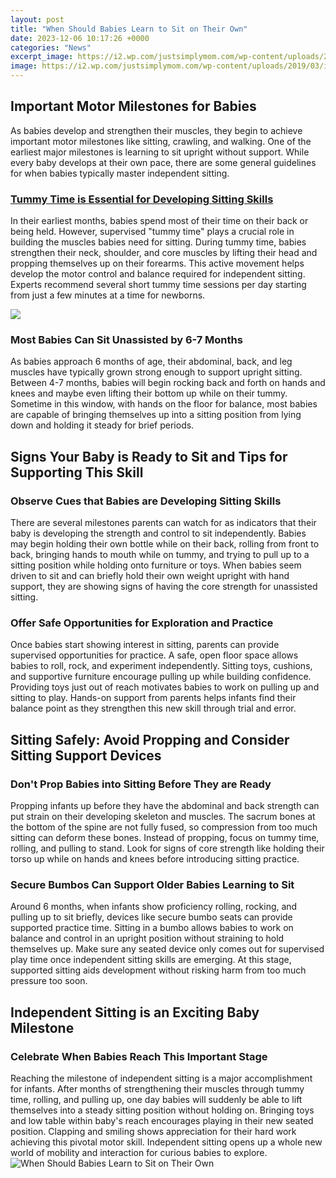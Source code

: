 ```yaml
---
layout: post
title: "When Should Babies Learn to Sit on Their Own"
date: 2023-12-06 10:17:26 +0000
categories: "News"
excerpt_image: https://i2.wp.com/justsimplymom.com/wp-content/uploads/2019/03/img_8722-e1553822654658.jpg?w=1490&amp;ssl=1
image: https://i2.wp.com/justsimplymom.com/wp-content/uploads/2019/03/img_8722-e1553822654658.jpg?w=1490&amp;ssl=1
---
```


## Important Motor Milestones for Babies
As babies develop and strengthen their muscles, they begin to achieve important motor milestones like sitting, crawling, and walking. One of the earliest major milestones is learning to sit upright without support. While every baby develops at their own pace, there are some general guidelines for when babies typically master independent sitting.
### [Tummy Time is Essential for Developing Sitting Skills](https://store.fi.io.vn/cute-axolotl-funny-i-axolotl-questions-salamander-265/men&) 
In their earliest months, babies spend most of their time on their back or being held. However, supervised "tummy time" plays a crucial role in building the muscles babies need for sitting. During tummy time, babies strengthen their neck, shoulder, and core muscles by lifting their head and propping themselves up on their forearms. This active movement helps develop the motor control and balance required for independent sitting. Experts recommend several short tummy time sessions per day starting from just a few minutes at a time for newborns.

![](https://images.indianexpress.com/2019/03/baby-sit-up.jpg?w=759)
### **Most Babies Can Sit Unassisted by 6-7 Months**
As babies approach 6 months of age, their abdominal, back, and leg muscles have typically grown strong enough to support upright sitting. Between 4-7 months, babies will begin rocking back and forth on hands and knees and maybe even lifting their bottom up while on their tummy. Sometime in this window, with hands on the floor for balance, most babies are capable of bringing themselves up into a sitting position from lying down and holding it steady for brief periods.
## Signs Your Baby is Ready to Sit and Tips for Supporting This Skill
### **Observe Cues that Babies are Developing Sitting Skills**
There are several milestones parents can watch for as indicators that their baby is developing the strength and control to sit independently. Babies may begin holding their own bottle while on their back, rolling from front to back, bringing hands to mouth while on tummy, and trying to pull up to a sitting position while holding onto furniture or toys. When babies seem driven to sit and can briefly hold their own weight upright with hand support, they are showing signs of having the core strength for unassisted sitting.
### **Offer Safe Opportunities for Exploration and Practice** 
Once babies start showing interest in sitting, parents can provide supervised opportunities for practice. A safe, open floor space allows babies to roll, rock, and experiment independently. Sitting toys, cushions, and supportive furniture encourage pulling up while building confidence. Providing toys just out of reach motivates babies to work on pulling up and sitting to play. Hands-on support from parents helps infants find their balance point as they strengthen this new skill through trial and error.
## Sitting Safely: Avoid Propping and Consider Sitting Support Devices
### **Don't Prop Babies into Sitting Before They are Ready** 
Propping infants up before they have the abdominal and back strength can put strain on their developing skeleton and muscles. The sacrum bones at the bottom of the spine are not fully fused, so compression from too much sitting can deform these bones. Instead of propping, focus on tummy time, rolling, and pulling to stand. Look for signs of core strength like holding their torso up while on hands and knees before introducing sitting practice. 
### **Secure Bumbos Can Support Older Babies Learning to Sit**
Around 6 months, when infants show proficiency rolling, rocking, and pulling up to sit briefly, devices like secure bumbo seats can provide supported practice time. Sitting in a bumbo allows babies to work on balance and control in an upright position without straining to hold themselves up. Make sure any seated device only comes out for supervised play time once independent sitting skills are emerging. At this stage, supported sitting aids development without risking harm from too much pressure too soon.
## Independent Sitting is an Exciting Baby Milestone
### **Celebrate When Babies Reach This Important Stage**
Reaching the milestone of independent sitting is a major accomplishment for infants. After months of strengthening their muscles through tummy time, rolling, and pulling up, one day babies will suddenly be able to lift themselves into a steady sitting position without holding on. Bringing toys and low table within baby's reach encourages playing in their new seated position. Clapping and smiling shows appreciation for their hard work achieving this pivotal motor skill. Independent sitting opens up a whole new world of mobility and interaction for curious babies to explore.
![When Should Babies Learn to Sit on Their Own](https://i2.wp.com/justsimplymom.com/wp-content/uploads/2019/03/img_8722-e1553822654658.jpg?w=1490&amp;ssl=1)